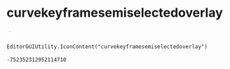 # curvekeyframesemiselectedoverlay
![](/img/curvekeyframesemiselectedoverlay.png)

``` CSharp
EditorGUIUtility.IconContent("curvekeyframesemiselectedoverlay")
```
```
-752352312952114710
```
